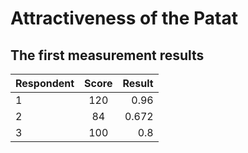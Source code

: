 # Attractiveness of the Patat

## The first measurement results

| Respondent        | Score           | Result |
| ----------------- | :-------------: | -----: |
| 1                 | 120             | 0.96   |
| 2                 | 84              | 0.672  |
| 3                 | 100             | 0.8    |